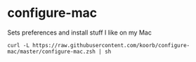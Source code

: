 # configure-mac
Sets preferences and install stuff I like on my Mac

```
curl -L https://raw.githubusercontent.com/koorb/configure-mac/master/configure-mac.zsh | sh
```
